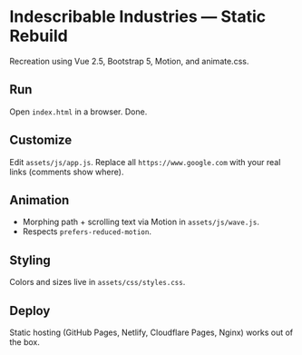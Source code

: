 # Indescribable Industries — Static Rebuild

Recreation using Vue 2.5, Bootstrap 5, Motion, and animate.css.


## Run
Open `index.html` in a browser. Done.

## Customize
Edit `assets/js/app.js`. Replace all `https://www.google.com` with your real links (comments show where).

## Animation
- Morphing path + scrolling text via Motion in `assets/js/wave.js`.
- Respects `prefers-reduced-motion`.

## Styling
Colors and sizes live in `assets/css/styles.css`.

## Deploy
Static hosting (GitHub Pages, Netlify, Cloudflare Pages, Nginx) works out of the box.
